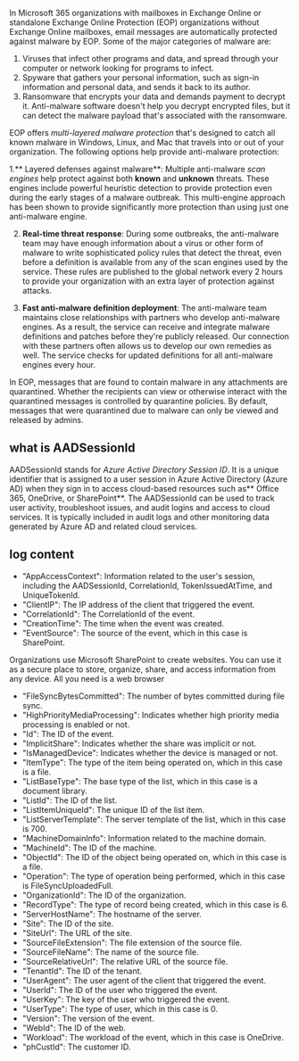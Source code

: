 In Microsoft 365 organizations with mailboxes in Exchange Online or standalone Exchange Online Protection (EOP) organizations without Exchange Online mailboxes, email messages are automatically protected against malware by EOP. Some of the major categories of malware are:

1. Viruses that infect other programs and data, and spread through your computer or network looking for programs to infect.
2. Spyware that gathers your personal information, such as sign-in information and personal data, and sends it back to its author.
3. Ransomware that encrypts your data and demands payment to decrypt it. Anti-malware software doesn't help you decrypt encrypted files, but it can detect the malware payload that's associated with the ransomware.

EOP offers _multi-layered malware protection_ that's designed to catch all known malware in Windows, Linux, and Mac that travels into or out of your organization. The following options help provide anti-malware protection:

1.** Layered defenses against malware**: Multiple anti-malware _scan engines_ help protect against both **known** and **unknown** threats. These engines include powerful heuristic detection to provide protection even during the early stages of a malware outbreak. This multi-engine approach has been shown to provide significantly more protection than using just one anti-malware engine.

2. **Real-time threat response**: During some outbreaks, the anti-malware team may have enough information about a virus or other form of malware to write sophisticated policy rules that detect the threat, even before a definition is available from any of the scan engines used by the service. These rules are published to the global network every 2 hours to provide your organization with an extra layer of protection against attacks.

3. **Fast anti-malware definition deployment**: The anti-malware team maintains close relationships with partners who develop anti-malware engines. As a result, the service can receive and integrate malware definitions and patches before they're publicly released. Our connection with these partners often allows us to develop our own remedies as well. The service checks for updated definitions for all anti-malware engines every hour.

In EOP, messages that are found to contain malware in any attachments are quarantined. Whether the recipients can view or otherwise interact with the quarantined messages is controlled by quarantine policies. By default, messages that were quarantined due to malware can only be viewed and released by admins.

## what is AADSessionId
AADSessionId stands for _Azure Active Directory Session ID_. It is a unique identifier that is assigned to a user session in Azure Active Directory (Azure AD) when they sign in to access cloud-based resources such as** Office 365, OneDrive, or SharePoint**. The AADSessionId can be used to track user activity, troubleshoot issues, and audit logins and access to cloud services. It is typically included in audit logs and other monitoring data generated by Azure AD and related cloud services.

## log content

- "AppAccessContext": Information related to the user's session, including the AADSessionId, CorrelationId, TokenIssuedAtTime, and UniqueTokenId.
- "ClientIP": The IP address of the client that triggered the event.
- "CorrelationId": The CorrelationId of the event.
- "CreationTime": The time when the event was created.
- "EventSource": The source of the event, which in this case is SharePoint.

Organizations use Microsoft SharePoint to create websites. You can use it as a secure place to store, organize, share, and access information from any device. All you need is a web browser

- "FileSyncBytesCommitted": The number of bytes committed during file sync.
- "HighPriorityMediaProcessing": Indicates whether high priority media processing is enabled or not.
- "Id": The ID of the event.
- "ImplicitShare": Indicates whether the share was implicit or not.
- "IsManagedDevice": Indicates whether the device is managed or not.
- "ItemType": The type of the item being operated on, which in this case is a file.
- "ListBaseType": The base type of the list, which in this case is a document library.
- "ListId": The ID of the list.
- "ListItemUniqueId": The unique ID of the list item.
- "ListServerTemplate": The server template of the list, which in this case is 700.
- "MachineDomainInfo": Information related to the machine domain.
- "MachineId": The ID of the machine.
- "ObjectId": The ID of the object being operated on, which in this case is a file.
- "Operation": The type of operation being performed, which in this case is FileSyncUploadedFull.
- "OrganizationId": The ID of the organization.
- "RecordType": The type of record being created, which in this case is 6.
- "ServerHostName": The hostname of the server.
- "Site": The ID of the site.
- "SiteUrl": The URL of the site.
- "SourceFileExtension": The file extension of the source file.
- "SourceFileName": The name of the source file.
- "SourceRelativeUrl": The relative URL of the source file.
- "TenantId": The ID of the tenant.
- "UserAgent": The user agent of the client that triggered the event.
- "UserId": The ID of the user who triggered the event.
- "UserKey": The key of the user who triggered the event.
- "UserType": The type of user, which in this case is 0.
- "Version": The version of the event.
- "WebId": The ID of the web.
- "Workload": The workload of the event, which in this case is OneDrive.
- "phCustId": The customer ID.
